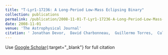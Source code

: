 ```yaml
---
title: "T-Lyr1-17236: A Long-Period Low-Mass Eclipsing Binary"
collection: publications
permalink: /publication/2008-11-01-T-Lyr1-17236-A-Long-Period-Low-Mass-Eclipsing-Binary
date: 2008-11-01
venue: 'The Astrophysical Journal'
citation: ' Jonathan Devor,  David Charbonneau,  Guillermo Torres,  Cullen Blake,  Russel White,  Markus Rabus,  Francis O&apos;Donovan,  Georgi Mandushev,  Gaspar Bakos,  Gábor Fűrész,  Andrew Szentgyorgyi, &quot;T-Lyr1-17236: A Long-Period Low-Mass Eclipsing Binary.&quot; The Astrophysical Journal, 2008.'
---
```

Use [Google Scholar](https://scholar.google.com/scholar?q=T+Lyr1+17236:+A+Long+Period+Low+Mass+Eclipsing+Binary){:target="_blank"} for full citation